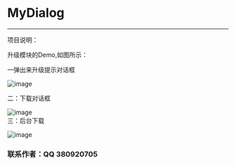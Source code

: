 ﻿MyDialog
===================
-----------------------------------
项目说明：<br />

  升级模块的Demo,如图所示：<br />

一弹出来升级提示对话框<br />

 ![image](https://github.com/cuiyue1988/MyDialog/raw/master/pic1.png)<br />
 
二：下载对话框<br />

 ![image](https://github.com/cuiyue1988/MyDialog/raw/master/pic2.png)<br />
 三：后台下载<br />

 ![image](https://github.com/cuiyue1988/MyDialog/raw/master/pic3.png)<br />
 

### 联系作者：QQ 380920705

